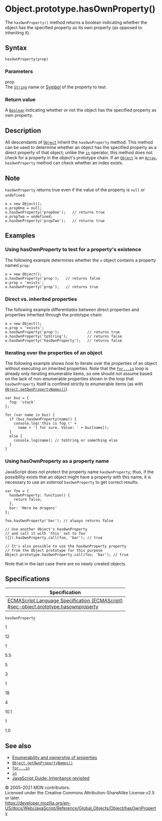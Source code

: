 # Object.prototype.hasOwnProperty()

The `hasOwnProperty()` method returns a boolean indicating whether the object has the specified property as its own property (as opposed to inheriting it).

## Syntax

    hasOwnProperty(prop)

### Parameters

prop  
The [`String`](../string) name or [Symbol](https://developer.mozilla.org/en-US/docs/Glossary/Symbol) of the property to test.

### Return value

A [`Boolean`](../boolean) indicating whether or not the object has the specified property as own property.

## Description

All descendants of [`Object`](../object) inherit the `hasOwnProperty` method. This method can be used to determine whether an object has the specified property as a direct property of that object; unlike the [`in`](../../operators/in) operator, this method does not check for a property in the object's prototype chain. If an [`Object`](../object) is an [`Array`](../array), `hasOwnProperty` method can check whether an index exists.

## Note

`hasOwnProperty` returns true even if the value of the property is `null` or `undefined`.

    o = new Object();
    o.propOne = null;
    o.hasOwnProperty('propOne');   // returns true
    o.propTwo = undefined;
    o.hasOwnProperty('propTwo');   // returns true

## Examples

### Using hasOwnProperty to test for a property's existence

The following example determines whether the `o` object contains a property named `prop`:

    o = new Object();
    o.hasOwnProperty('prop');   // returns false
    o.prop = 'exists';
    o.hasOwnProperty('prop');   // returns true

### Direct vs. inherited properties

The following example differentiates between direct properties and properties inherited through the prototype chain:

    o = new Object();
    o.prop = 'exists';
    o.hasOwnProperty('prop');             // returns true
    o.hasOwnProperty('toString');         // returns false
    o.hasOwnProperty('hasOwnProperty');   // returns false

### Iterating over the properties of an object

The following example shows how to iterate over the properties of an object without executing on inherited properties. Note that the [`for...in`](../../statements/for...in) loop is already only iterating enumerable items, so one should not assume based on the lack of non-enumerable properties shown in the loop that `hasOwnProperty` itself is confined strictly to enumerable items (as with [`Object.getOwnPropertyNames()`](getownpropertynames)).

    var buz = {
      fog: 'stack'
    };

    for (var name in buz) {
      if (buz.hasOwnProperty(name)) {
        console.log('this is fog (' +
          name + ') for sure. Value: ' + buz[name]);
      }
      else {
        console.log(name); // toString or something else
      }
    }

### Using hasOwnProperty as a property name

JavaScript does not protect the property name `hasOwnProperty`; thus, if the possibility exists that an object might have a property with this name, it is necessary to use an _external_ `hasOwnProperty` to get correct results:

    var foo = {
      hasOwnProperty: function() {
        return false;
      },
      bar: 'Here be dragons'
    };

    foo.hasOwnProperty('bar'); // always returns false

    // Use another Object's hasOwnProperty
    // and call it with 'this' set to foo
    ({}).hasOwnProperty.call(foo, 'bar'); // true

    // It's also possible to use the hasOwnProperty property
    // from the Object prototype for this purpose
    Object.prototype.hasOwnProperty.call(foo, 'bar'); // true

Note that in the last case there are no newly created objects.

## Specifications

<table><thead><tr class="header"><th>Specification</th></tr></thead><tbody><tr class="odd"><td><a href="https://tc39.es/ecma262/#sec-object.prototype.hasownproperty">ECMAScript Language Specification (ECMAScript)<br />
<span class="small">#sec-object.prototype.hasownproperty</span></a></td></tr></tbody></table>

`hasOwnProperty`

1

12

1

5.5

5

3

1

18

4

10.1

1

1.0

## See also

-   [Enumerability and ownership of properties](https://developer.mozilla.org/en-US/docs/Web/JavaScript/Enumerability_and_ownership_of_properties)
-   [`Object.getOwnPropertyNames()`](getownpropertynames)
-   [`for...in`](../../statements/for...in)
-   [`in`](../../operators/in)
-   [JavaScript Guide: Inheritance revisited](https://developer.mozilla.org/en-US/docs/Web/JavaScript/Inheritance_and_the_prototype_chain)

© 2005–2021 MDN contributors.  
Licensed under the Creative Commons Attribution-ShareAlike License v2.5 or later.  
<a href="https://developer.mozilla.org/en-US/docs/Web/JavaScript/Reference/Global_Objects/Object/hasOwnProperty" class="_attribution-link">https://developer.mozilla.org/en-US/docs/Web/JavaScript/Reference/Global_Objects/Object/hasOwnProperty</a>
